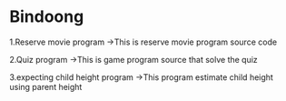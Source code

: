 # Bindoong

1.Reserve movie program
->This is reserve movie program source code

2.Quiz program
->This is game program source that solve the quiz

3.expecting child height program
->This program estimate child height using parent height

